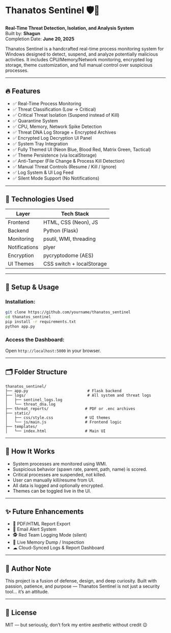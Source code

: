 
# Thanatos Sentinel 🛡️🧬

**Real-Time Threat Detection, Isolation, and Analysis System**  
Built by: **Shagun**  
Completion Date: **June 20, 2025**

Thanatos Sentinel is a handcrafted real-time process monitoring system for Windows designed to detect, suspend, and analyze potentially malicious activities. It includes CPU/Memory/Network monitoring, encrypted log storage, theme customization, and full manual control over suspicious processes.

---

## 🔥 Features

- ✅ Real-Time Process Monitoring
- ✅ Threat Classification (Low → Critical)
- ✅ Critical Threat Isolation (Suspend instead of Kill)
- ✅ Quarantine System
- ✅ CPU, Memory, Network Spike Detection
- ✅ Threat DNA Log Storage + Encrypted Archives
- ✅ Encrypted Log Decryption UI Panel
- ✅ System Tray Integration
- ✅ Fully Themed UI (Neon Blue, Blood Red, Matrix Green, Tactical)
- ✅ Theme Persistence (via localStorage)
- ✅ Anti-Tamper (File Change & Process Kill Detection)
- ✅ Manual Threat Controls (Resume / Kill / Ignore)
- ✅ Log System & UI Log Feed
- ✅ Silent Mode Support (No Notifications)

---

## 🚀 Technologies Used

| Layer        | Tech Stack                           |
|--------------|---------------------------------------|
| Frontend     | HTML, CSS (Neon), JS                 |
| Backend      | Python (Flask)                       |
| Monitoring   | psutil, WMI, threading               |
| Notifications| plyer                                |
| Encryption   | pycryptodome (AES)                   |
| UI Themes    | CSS switch + localStorage            |

---

## 🧠 Setup & Usage

### Installation:

```bash
git clone https://github.com/yourname/thanatos_sentinel
cd thanatos_sentinel
pip install -r requirements.txt
python app.py
```

### Access the Dashboard:

Open `http://localhost:5000` in your browser.

---

## 🗂 Folder Structure

```
thanatos_sentinel/
├── app.py                          # Flask backend
├── logs/                           # All system and threat logs
│   ├── sentinel_logs.log
│   └── threat_dna.log
├── threat_reports/                # PDF or .enc archives
├── static/
│   ├── css/style.css              # UI themes
│   └── js/main.js                 # Frontend logic
├── templates/
│   └── index.html                 # Main UI
```

---

## 🎯 How It Works

- System processes are monitored using WMI.
- Suspicious behavior (spawn rate, parent, path, name) is scored.
- Critical processes are suspended, not killed.
- User can manually kill/resume from UI.
- All data is logged and optionally encrypted.
- Themes can be toggled live in the UI.

---

## ✨ Future Enhancements

- 📁 PDF/HTML Report Export
- 💌 Email Alert System
- 🕵️ Red Team Logging Mode (silent)
- 🧠 Live Memory Dump / Inspection
- ☁ Cloud-Synced Logs & Report Dashboard

---

## 🖤 Author Note

This project is a fusion of defense, design, and deep curiosity.
Built with passion, patience, and purpose — Thanatos Sentinel is not just a security tool… it’s an attitude.

---

## 📜 License

MIT — but seriously, don’t fork my entire aesthetic without credit 😉

